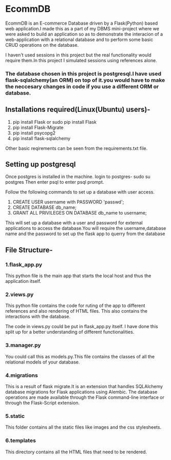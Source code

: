 # EcommDB
EcommDB is an E-commerce Database driven by a Flask(Python) based web application.I made this as a part of my DBMS
mini-project where we were asked to build an application so as to demonstrate the interacion of a web-application with a relational database and to perform some basic CRUD operations on the database.

I haven't used sessions in this project but the real functionality would require them.In this project I simulated sessions using
references alone.  

### The database chosen in this project is postgresql.I have used flask-sqlalchemy(an ORM) on top of it.you would have to make the neccesary changes in code if you use a different ORM or database.


## Installations required(Linux(Ubuntu) users)-

1. pip install Flask
or sudo pip install Flask
2. pip install Flask-Migrate
3. pip install psycopg2
4. pip install flask-sqlalchemy

Other basic reqirements can be seen from the requirements.txt file.

## Setting up postgresql

Once postgres is installed in the machine.
login to postgres-
sudo su postgres
Then enter psql to enter psql prompt.

Follow the following commands to set up a database with user access.

1. CREATE USER username with PASSWORD 'passwd';
2. CREATE DATABASE db_name;
3. GRANT ALL PRIVILEGES ON DATABASE db_name to username;

This will set up a database with a user and password for external applications to access the database.You will require the username,database name and the password to set up the flask app to querry from the database 

## File Structure-

### 1.flask_app.py
This python file is the main app that starts the local host and thus the application itself.
### 2.views.py
This python file contains the code for ruting of the app to different references and also rendering of HTML files.
This also contains the interactions with the database.

The code in views.py could be put in flask_app.py itself.
I have done this split up for a better understanding of different functionalities.
### 3.manager.py
You could call this as models.py.This file contains the classes of all the relational models of your database.
### 4.migrations
This is a result of flask migrate.It is an extension that handles SQLAlchemy database migrations for Flask applications using Alembic. The database operations are made available through the Flask command-line interface or through the Flask-Script extension.
### 5.static
This folder contains all the static files like images and the css stylesheets.
### 6.templates
This directory contains all the HTML files that need to be rendered.
